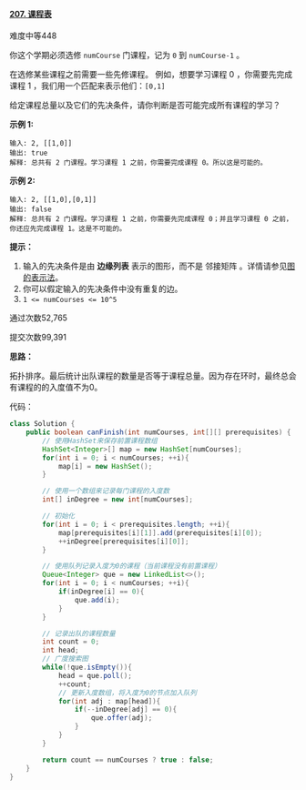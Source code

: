 #### [207. 课程表](https://leetcode-cn.com/problems/course-schedule/)

难度中等448

你这个学期必须选修 `numCourse` 门课程，记为 `0` 到 `numCourse-1` 。

在选修某些课程之前需要一些先修课程。 例如，想要学习课程 0 ，你需要先完成课程 1 ，我们用一个匹配来表示他们：`[0,1]`

给定课程总量以及它们的先决条件，请你判断是否可能完成所有课程的学习？

 

**示例 1:**

```
输入: 2, [[1,0]] 
输出: true
解释: 总共有 2 门课程。学习课程 1 之前，你需要完成课程 0。所以这是可能的。
```

**示例 2:**

```
输入: 2, [[1,0],[0,1]]
输出: false
解释: 总共有 2 门课程。学习课程 1 之前，你需要先完成课程 0；并且学习课程 0 之前，你还应先完成课程 1。这是不可能的。
```

 

**提示：**

1. 输入的先决条件是由 **边缘列表** 表示的图形，而不是 邻接矩阵 。详情请参见[图的表示法](http://blog.csdn.net/woaidapaopao/article/details/51732947)。
2. 你可以假定输入的先决条件中没有重复的边。
3. `1 <= numCourses <= 10^5`

通过次数52,765

提交次数99,391



**思路：**

拓扑排序。最后统计出队课程的数量是否等于课程总量。因为存在环时，最终总会有课程的的入度值不为0。



代码：

```java
class Solution {
    public boolean canFinish(int numCourses, int[][] prerequisites) {
        // 使用HashSet来保存前置课程数组
        HashSet<Integer>[] map = new HashSet[numCourses];
        for(int i = 0; i < numCourses; ++i){
            map[i] = new HashSet();
        }

        // 使用一个数组来记录每门课程的入度数
        int[] inDegree = new int[numCourses];

        // 初始化
        for(int i = 0; i < prerequisites.length; ++i){
            map[prerequisites[i][1]].add(prerequisites[i][0]);
            ++inDegree[prerequisites[i][0]];
        }

        // 使用队列记录入度为0的课程（当前课程没有前置课程）
        Queue<Integer> que = new LinkedList<>();
        for(int i = 0; i < numCourses; ++i){
            if(inDegree[i] == 0){
                que.add(i);
            }
        }

        // 记录出队的课程数量
        int count = 0;
        int head;
        // 广度搜索图
        while(!que.isEmpty()){
            head = que.poll();
            ++count;
            // 更新入度数组，将入度为0的节点加入队列
            for(int adj : map[head]){
                if(--inDegree[adj] == 0){
                    que.offer(adj);
                }
            }
        }

        return count == numCourses ? true : false;
    }
}
```

